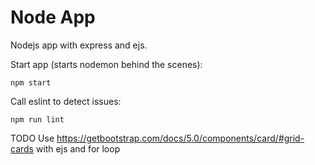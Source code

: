 # Node App 

Nodejs app with express and ejs.

Start app (starts nodemon behind the scenes):
```
npm start
```

Call eslint to detect issues:
```
npm run lint
```


TODO
Use https://getbootstrap.com/docs/5.0/components/card/#grid-cards
with ejs and for loop
